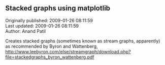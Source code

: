 ## Stacked graphs using matplotlib  
Originally published: 2009-01-26 08:11:59  
Last updated: 2009-01-26 08:11:59  
Author: Anand Patil  
  
Creates stacked graphs (sometimes known as stream graphs, apparently) as recommended by Byron and Wattenberg, http://www.leebyron.com/else/streamgraph/download.php?file=stackedgraphs_byron_wattenberg.pdf